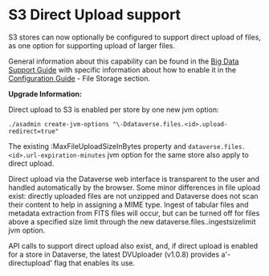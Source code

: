 # S3 Direct Upload support

S3 stores can now optionally be configured to support direct upload of files, as one option for supporting upload of larger files.

General information about this capability can be found in the <a href="http://guides.dataverse.org/en/latest/developers/big-data-support.html">Big Data Support Guide</a> with specific information about how to enable it in the <a href="http://guides.dataverse.org/en/latest/installation/config.html">Configuration Guide</a> - File Storage section.

**Upgrade Information:** 

Direct upload to S3 is enabled per store by one new jvm option:

    ./asadmin create-jvm-options "\-Ddataverse.files.<id>.upload-redirect=true"
    
The existing :MaxFileUploadSizeInBytes property and ```dataverse.files.<id>.url-expiration-minutes``` jvm option for the same store also apply to direct upload.

Direct upload via the Dataverse web interface is transparent to the user and handled automatically by the browser. Some minor differences in file upload exist: directly uploaded files are not unzipped and Dataverse does not scan their content to help in assigning a MIME type. Ingest of tabular files and metadata extraction from FITS files will occur, but can be turned off for files above a specified size limit through the new dataverse.files.<id>.ingestsizelimit jvm option.

API calls to support direct upload also exist, and, if direct upload is enabled for a store in Dataverse, the latest DVUploader (v1.0.8) provides a'-directupload' flag that enables its use. 
